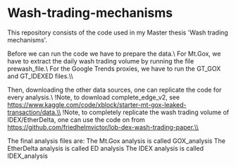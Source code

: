 # Wash-trading-mechanisms
This repository consists of the code used in my Master thesis 'Wash trading mechanisms'.

Before we can run the code we have to prepare the data.\\
For Mt.Gox, we have to extract the daily wash trading volume by running the file prewash_file.\\
For the Google Trends proxies, we have to run the GT_GOX and GT_IDEXED files.\\\\

Then, downloading the other data sources, one can replicate the code for every analysis.\\
!Note, to download complete_edge_v2, see https://www.kaggle.com/code/xblock/starter-mt-gox-leaked-transaction/data.\\
!Note, to completely replicate the wash trading volume of IDEX/EtherDelta, one can use the code on from https://github.com/friedhelmvictor/lob-dex-wash-trading-paper.\\

The final analysis files are:
The Mt.Gox analysis is called GOX_analysis
The EtherDelta analysis is called ED analysis
The IDEX analysis is called IDEX_analysis
